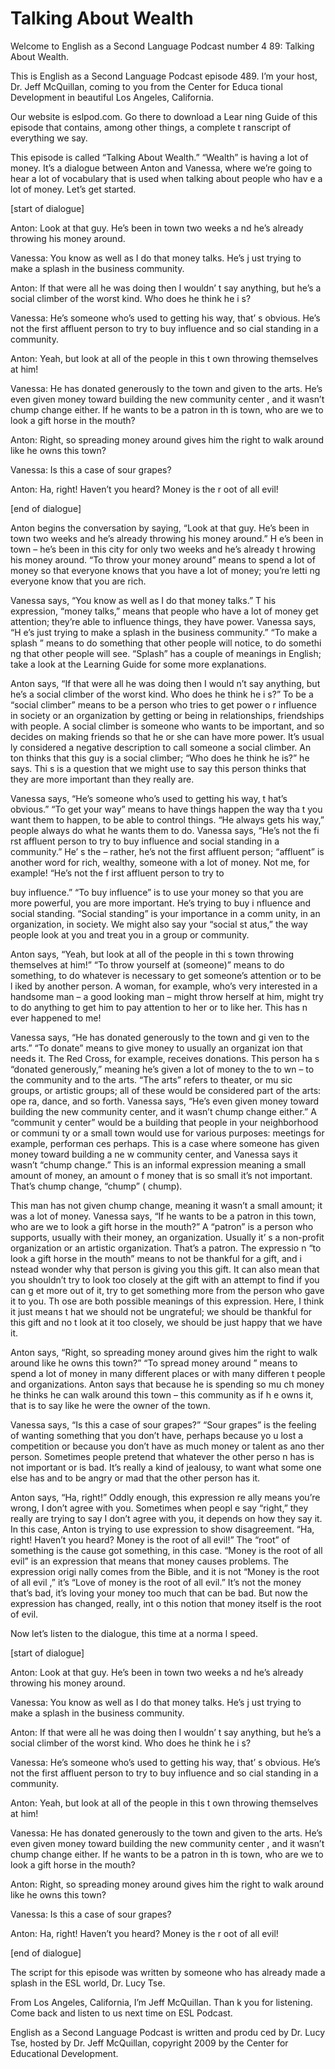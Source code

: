 # Talking About Wealth

Welcome to English as a Second Language Podcast number 4 89: Talking About Wealth. 

This is English as a Second Language Podcast episode 489.  I’m your host, Dr. Jeff McQuillan, coming to you from the Center for Educa tional Development in beautiful Los Angeles, California. 

Our website is eslpod.com.  Go there to download a Lear ning Guide of this episode that contains, among other things, a complete t ranscript of everything we say. 

This episode is called “Talking About Wealth.”  “Wealth”  is having a lot of money. It’s a dialogue between Anton and Vanessa, where we’re  going to hear a lot of vocabulary that is used when talking about people who hav e a lot of money. Let’s get started. 

[start of dialogue] 

Anton:  Look at that guy.  He’s been in town two weeks a nd he’s already throwing his money around. 

Vanessa:  You know as well as I do that money talks.  He’s j ust trying to make a splash in the business community.   

Anton:  If that were all he was doing then I wouldn’ t say anything, but he’s a social climber of the worst kind.  Who does he think he i s? 

Vanessa:  He’s someone who’s used to getting his way, that’ s obvious.  He’s not the first affluent person to try to buy influence and so cial standing in a community. 

Anton:  Yeah, but look at all of the people in this t own throwing themselves at him! 

Vanessa:  He has donated generously to the town and given  to the arts.  He’s even given money toward building the new community center , and it wasn’t chump change either.  If he wants to be a patron in th is town, who are we to look a gift horse in the mouth? 

 Anton:  Right, so spreading money around gives him the right to walk around like he owns this town? 

Vanessa:  Is this a case of sour grapes? 

Anton:  Ha, right!  Haven’t you heard?  Money is the r oot of all evil! 

[end of dialogue] 

Anton begins the conversation by saying, “Look at that guy.  He’s been in town two weeks and he’s already throwing his money around.”  H e’s been in town – he’s been in this city for only two weeks and he’s already t hrowing his money around.  “To throw your money around” means to spend a  lot of money so that everyone knows that you have a lot of money; you’re letti ng everyone know that you are rich. 

Vanessa says, “You know as well as I do that money talks.”  T his expression, “money talks,” means that people who have a lot of money get attention; they’re able to influence things, they have power.  Vanessa says, “H e’s just trying to make a splash in the business community.”  “To make a splash ” means to do something that other people will notice, to do somethi ng that other people will see.  “Splash” has a couple of meanings in English; take a  look at the Learning Guide for some more explanations.   

Anton says, “If that were all he was doing then I would n’t say anything, but he’s a social climber of the worst kind.  Who does he think he i s?”  To be a “social climber” means to be a person who tries to get power o r influence in society or an organization by getting or being in relationships,  friendships with people.  A social climber is someone who wants to be important, and so decides on making friends so that he or she can have more power.  It’s usual ly considered a negative description to call someone a social climber.  An ton thinks that this guy is a social climber; “Who does he think he is?” he says.  Thi s is a question that we might use to say this person thinks that they are more important than they really are. 

Vanessa says, “He’s someone who’s used to getting his way, t hat’s obvious.” “To get your way” means to have things happen the way tha t you want them to happen, to be able to control things.  “He always gets his way,” people always do what he wants them to do.  Vanessa says, “He’s not the fi rst affluent person to try to buy influence and social standing in a community.”  He’ s the – rather, he’s not the first affluent person; “affluent” is another word for rich, wealthy, someone with a lot of money.  Not me, for example!  “He’s not the f irst affluent person to try to  

 buy influence.”  “To buy influence” is to use your money so  that you are more powerful, you are more important.  He’s trying to buy i nfluence and social standing.  “Social standing” is your importance in a comm unity, in an organization, in society.  We might also say your “social st atus,” the way people look at you and treat you in a group or community. 

Anton says, “Yeah, but look at all of the people in thi s town throwing themselves at him!”  “To throw yourself at (someone)” means to do  something, to do whatever is necessary to get someone’s attention or to be l iked by another person.  A woman, for example, who’s very interested in a  handsome man – a good looking man – might throw herself at him, might try to do anything to get him to pay attention to her or to like her.  This has n ever happened to me! 

Vanessa says, “He has donated generously to the town and gi ven to the arts.” “To donate” means to give money to usually an organizat ion that needs it.  The Red Cross, for example, receives donations.  This person ha s “donated generously,” meaning he’s given a lot of money to the to wn – to the community and to the arts.  “The arts” refers to theater, or mu sic groups, or artistic groups; all of these would be considered part of the arts: ope ra, dance, and so forth. Vanessa says, “He’s even given money toward building the new  community center, and it wasn’t chump change either.”  A “communit y center” would be a building that people in your neighborhood or communi ty or a small town would use for various purposes: meetings for example, performan ces perhaps.  This is a case where someone has given money toward building a ne w community center, and Vanessa says it wasn’t “chump change.”  This is an  informal expression meaning a small amount of money, an amount o f money that is so small it’s not important.  That’s chump change, “chump” ( chump).   

This man has not given chump change, meaning it wasn’t a small amount; it was a lot of money.  Vanessa says, “If he wants to be a patron  in this town, who are we to look a gift horse in the mouth?”  A “patron” is a person who supports, usually with their money, an organization.  Usually it’ s a non-profit organization or an artistic organization.  That’s a patron.  The expressio n “to look a gift horse in the mouth” means to not be thankful for a gift, and i nstead wonder why that person is giving you this gift.  It can also mean that you shouldn’t try to look too closely at the gift with an attempt to find if you can g et more out of it, try to get something more from the person who gave it to you.  Th ose are both possible meanings of this expression.  Here, I think it just means t hat we should not be ungrateful; we should be thankful for this gift and no t look at it too closely, we should be just happy that we have it. 

 Anton says, “Right, so spreading money around gives him the  right to walk around like he owns this town?”  “To spread money around ” means to spend a lot of money in many different places or with many differen t people and organizations.  Anton says that because he is spending so mu ch money he thinks he can walk around this town – this community as if h e owns it, that is to say like he were the owner of the town. 

Vanessa says, “Is this a case of sour grapes?”  “Sour grapes”  is the feeling of wanting something that you don’t have, perhaps because yo u lost a competition or because you don’t have as much money or talent as ano ther person. Sometimes people pretend that whatever the other perso n has is not important or is bad.  It’s really a kind of jealousy, to want what some one else has and to be angry or mad that the other person has it. 

Anton says, “Ha, right!”  Oddly enough, this expression re ally means you’re wrong, I don’t agree with you.  Sometimes when peopl e say “right,” they really are trying to say I don’t agree with you, it depends on how they say it.  In this case, Anton is trying to use expression to show disagreement.   “Ha, right! Haven’t you heard?  Money is the root of all evil!”  The  “root” of something is the cause got something, in this case.  “Money is the root of  all evil” is an expression that means that money causes problems.  The expression origi nally comes from the Bible, and it is not “Money is the root of all evil ,” it’s “Love of money is the root of all evil.”  It’s not the money that’s bad, it’s loving  your money too much that can be bad.  But now the expression has changed, really, int o this notion that money itself is the root of evil. 

Now let’s listen to the dialogue, this time at a norma l speed. 

[start of dialogue] 

Anton:  Look at that guy.  He’s been in town two weeks a nd he’s already throwing his money around. 

Vanessa:  You know as well as I do that money talks.  He’s j ust trying to make a splash in the business community.   

Anton:  If that were all he was doing then I wouldn’ t say anything, but he’s a social climber of the worst kind.  Who does he think he i s? 

Vanessa:  He’s someone who’s used to getting his way, that’ s obvious.  He’s not the first affluent person to try to buy influence and so cial standing in a community.  

 Anton:  Yeah, but look at all of the people in this t own throwing themselves at him! 

Vanessa:  He has donated generously to the town and given  to the arts.  He’s even given money toward building the new community center , and it wasn’t chump change either.  If he wants to be a patron in th is town, who are we to look a gift horse in the mouth? 

Anton:  Right, so spreading money around gives him the right to walk around like he owns this town? 

Vanessa:  Is this a case of sour grapes? 

Anton:  Ha, right!  Haven’t you heard?  Money is the r oot of all evil! 

[end of dialogue] 

The script for this episode was written by someone who has already made a splash in the ESL world, Dr. Lucy Tse.   

From Los Angeles, California, I’m Jeff McQuillan.  Than k you for listening.  Come back and listen to us next time on ESL Podcast. 

English as a Second Language Podcast is written and produ ced by Dr. Lucy Tse, hosted by Dr. Jeff McQuillan, copyright 2009 by the Center  for Educational Development.

